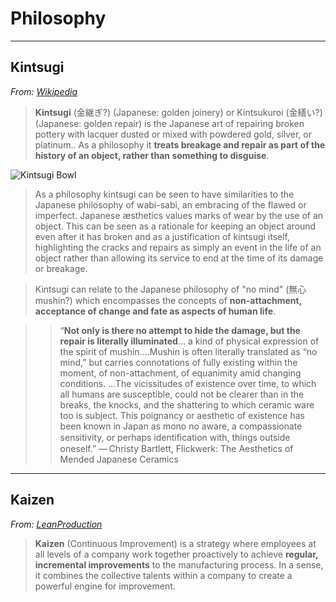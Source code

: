 # Philosophy

---

## Kintsugi

*From: [Wikipedia](https://en.wikipedia.org/wiki/Kintsugi)*

> **Kintsugi** (金継ぎ?) (Japanese: golden joinery) or Kintsukuroi (金繕い?) (Japanese: golden repair) is the Japanese art of repairing broken pottery with lacquer dusted or mixed with powdered gold, silver, or platinum.. As a philosophy it **treats breakage and repair as part of the history of an object, rather than something to disguise**.

![Kintsugi Bowl](https://diotesterie.files.wordpress.com/2016/02/kintsugi.jpg)

> As a philosophy kintsugi can be seen to have similarities to the Japanese philosophy of wabi-sabi, an embracing of the flawed or imperfect. Japanese æsthetics values marks of wear by the use of an object. This can be seen as a rationale for keeping an object around even after it has broken and as a justification of kintsugi itself, highlighting the cracks and repairs as simply an event in the life of an object rather than allowing its service to end at the time of its damage or breakage.

> Kintsugi can relate to the Japanese philosophy of "no mind" (無心 mushin?) which encompasses the concepts of **non-attachment, acceptance of change and fate as aspects of human life**.

> > “**Not only is there no attempt to hide the damage, but the repair is literally illuminated**... a kind of physical expression of the spirit of mushin....Mushin is often literally translated as “no mind,” but carries connotations of fully existing within the moment, of non-attachment, of equanimity amid changing conditions. ...The vicissitudes of existence over time, to which all humans are susceptible, could not be clearer than in the breaks, the knocks, and the shattering to which ceramic ware too is subject. This poignancy or aesthetic of existence has been known in Japan as mono no aware, a compassionate sensitivity, or perhaps identiﬁcation with, things outside oneself.”
> > — Christy Bartlett, Flickwerk: The Aesthetics of Mended Japanese Ceramics

---

## Kaizen

*From: [LeanProduction](http://www.leanproduction.com/kaizen.html)*

> **Kaizen** (Continuous Improvement) is a strategy where employees at all levels of a company work together proactively to achieve **regular, incremental improvements** to the manufacturing process. In a sense, it combines the collective talents within a company to create a powerful engine for improvement.
